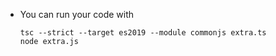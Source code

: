 
- You can run your code with
    ```
    tsc --strict --target es2019 --module commonjs extra.ts 
    node extra.js
    ```
